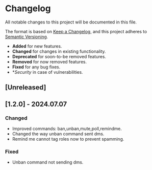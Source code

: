# Changelog

All notable changes to this project will be documented in this file.

The format is based on [Keep a Changelog](https://keepachangelog.com/en/1.1.0/),
and this project adheres to [Semantic Versioning](https://semver.org/spec/v2.0.0.html).

  - **Added** for new features.
  - **Changed** for changes in existing functionality.
  - **Deprecated** for soon-to-be removed features.
  - **Removed** for now removed features.
  - **Fixed** for any bug fixes.
  - **Security* in case of vulnerabilities.

## [Unreleased]

   ## [1.2.0] - 2024.07.07
   
### Changed

 - Improved commands: ban,unban,mute,poll,remindme.
 - Changed the way unban command sent dms.
 - Remind me cannot tag roles now to prevent spamming.

### Fixed

 - Unban command not sending dms.
